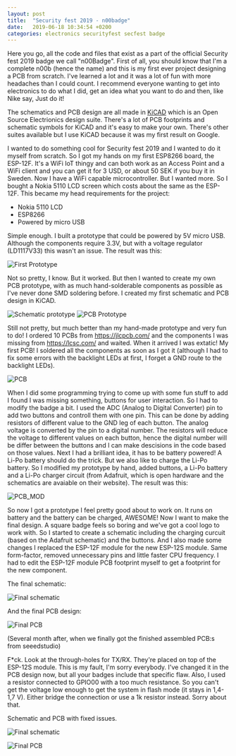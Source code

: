 ```yaml
---
layout: post
title:  "Security fest 2019 - n00badge"
date:   2019-06-18 10:34:54 +0200
categories: electronics securityfest secfest badge
---
```

Here you go, all the code and files that exist as a part of the official Security fest 2019 badge we call "n00Badge". First of all, you should know that I'm a complete n00b (hence the name) and this is my first ever project designing a PCB from scratch. I've learned a lot and it was a lot of fun with more headaches than I could count. I recommend everyone wanting to get into electronics to do what I did, get an idea what you want to do and then, like Nike say, Just do it!

The schematics and PCB design are all made in [KiCAD](http://kicad-pcb.org/) which is an Open Source Electrionics design suite. There's a lot of PCB footprints and schematic symbols for KiCAD and it's easy to make your own. There's other suites available but I use KiCAD because it was my first result on Google. 

I wanted to do something cool for Security fest 2019 and I wanted to do it myself from scratch. So I got my hands on my first ESP8266 board, the ESP-12F. It's a WiFi IoT thingy and can both work as an Access Point and a WiFi client and you can get it for 3 USD, or about 50 SEK if you buy it in Sweden. Now I have a WiFi capable microcontroller. But I wanted more. So I bought a Nokia 5110 LCD screen which costs about the same as the ESP-12F. This became my head requirements for the project:

  * Nokia 5110 LCD
  * ESP8266
  * Powered by micro USB

Simple enough. I built a prototype that could be powered by 5V micro USB. Although the components require 3.3V, but with a voltage regulator (LD1117V33) this wasn't an issue. The result was this:

![First Prototype](https://raw.githubusercontent.com/securityfest/securityfest-badge-2019/master/images/images/First_prototype.jpg)

Not so pretty, I know. But it worked. But then I wanted to create my own PCB prototype, with as much hand-solderable components as possible as I've never done SMD soldering before. I created my first schematic and PCB design in KiCAD. 

![Schematic prototype](https://raw.githubusercontent.com/securityfest/securityfest-badge-2019/master/images/images/Prototype1_schematic.png)
![PCB Prototype](https://raw.githubusercontent.com/securityfest/securityfest-badge-2019/master/images/images/PCB_Prototype1.png)

Still not pretty, but much better than my hand-made prototype and very fun to do! I ordered 10 PCBs from https://jlcpcb.com/ and the components I was missing from https://lcsc.com/ and waited. When it arrived I was extatic! My first PCB! I soldered all the components as soon as I got it (although I had to fix some errors with the backlight LEDs at first, I forget a GND route to the backlight LEDs). 

![PCB](https://raw.githubusercontent.com/securityfest/securityfest-badge-2019/master/images/images/Prototype_PCB2.jpg)

When I did some programming trying to come up with some fun stuff to add I found I was missing something, buttons for user interaction. So I had to modify the badge a bit. I used the ADC (Analog to Digital Converter) pin to add two buttons and controll them with one pin. This can be done by adding resistors of different value to the GND leg of each button. The analog voltage is converted by the pin to a digital number. The resistors will reduce the voltage to different values on each button, hence the digital number will be differ between the buttons and I can make descisions in the code based on those values. Next I had a brilliant idea, it has to be battery powered! A Li-Po battery should do the trick. But we also like to charge the Li-Po battery. So I modified my prototype by hand, added buttons, a Li-Po battery and a Li-Po charger circuit (from Adafruit, which is open hardware and the schematics are avaiable on their website). The result was this:

![PCB_MOD](https://raw.githubusercontent.com/securityfest/securityfest-badge-2019/master/images/images/Prototype_PCB_mod.jpg)

So now I got a prototype I feel pretty good about to work on. It runs on battery and the battery can be charged, AWESOME! Now I want to make the final design. A square badge feels so boring and we've got a cool logo to work with. So I started to create a schematic including the charging curcuit (based on the Adafruit schematic) and the buttons. And I also made some changes I replaced the ESP-12F module for the new ESP-12S module. Same form-factor, removed unnecessary pins and little faster CPU frequency. I had to edit the ESP-12F module PCB footprint myself to get a footprint for the new component. 

The final schematic:

![Final schematic](https://raw.githubusercontent.com/securityfest/securityfest-badge-2019/master/images/images/Final_schematic.png)

And the final PCB design:

![Final PCB](https://raw.githubusercontent.com/securityfest/securityfest-badge-2019/master/images/images/Final_PCB.png)

(Several month after, when we finally got the finished assembled PCB:s from seeedstudio)

F\*ck. Look at the through-holes for TX/RX. They're placed on top of the ESP-12S module. This is my fault, I'm sorry everybody. I've changed it in the PCB design now, but all your badges include that specific flaw. Also, I used a resistor connected to GPIO00 with a too much resistance. So you can't get the voltage low enough to get the system in flash mode (it stays in 1,4-1,7 V). Either bridge the connection or use a 1k resistor instead. Sorry about that. 

Schematic and PCB with fixed issues.

![Final schematic](https://raw.githubusercontent.com/securityfest/securityfest-badge-2019/master/images/images/Final_schematic_rev2.png)

![Final PCB](https://raw.githubusercontent.com/securityfest/securityfest-badge-2019/master/images/images/Final_PCB_rev2.png)
